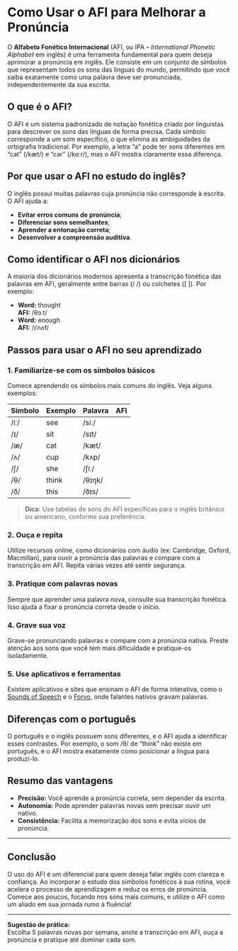 # Como Usar o AFI para Melhorar a Pronúncia

O **Alfabeto Fonético Internacional** (AFI, ou IPA – *International Phonetic Alphabet* em inglês) é uma ferramenta fundamental para quem deseja aprimorar a pronúncia em inglês. Ele consiste em um conjunto de símbolos que representam todos os sons das línguas do mundo, permitindo que você saiba exatamente como uma palavra deve ser pronunciada, independentemente da sua escrita.

## O que é o AFI?

O AFI é um sistema padronizado de notação fonética criado por linguistas para descrever os sons das línguas de forma precisa. Cada símbolo corresponde a um som específico, o que elimina as ambiguidades da ortografia tradicional. Por exemplo, a letra “a” pode ter sons diferentes em “cat” (/kæt/) e “car” (/kɑːr/), mas o AFI mostra claramente essa diferença.

## Por que usar o AFI no estudo do inglês?

O inglês possui muitas palavras cuja pronúncia não corresponde à escrita. O AFI ajuda a:

- **Evitar erros comuns de pronúncia**;
- **Diferenciar sons semelhantes**;
- **Aprender a entonação correta**;
- **Desenvolver a compreensão auditiva**.

## Como identificar o AFI nos dicionários

A maioria dos dicionários modernos apresenta a transcrição fonética das palavras em AFI, geralmente entre barras (/ /) ou colchetes ([ ]). Por exemplo:

- **Word:** thought  
  **AFI:** /θɔːt/
- **Word:** enough  
  **AFI:** /ɪˈnʌf/

## Passos para usar o AFI no seu aprendizado

### 1. **Familiarize-se com os símbolos básicos**

Comece aprendendo os símbolos mais comuns do inglês. Veja alguns exemplos:

| Símbolo | Exemplo | Palavra | AFI      |
|---------|---------|---------|----------|
| /iː/    | see     | /siː/   |
| /ɪ/     | sit     | /sɪt/   |
| /æ/     | cat     | /kæt/   |
| /ʌ/     | cup     | /kʌp/   |
| /ʃ/     | she     | /ʃiː/   |
| /θ/     | think   | /θɪŋk/  |
| /ð/     | this    | /ðɪs/   |

> **Dica:** Use tabelas de sons do AFI específicas para o inglês britânico ou americano, conforme sua preferência.

### 2. **Ouça e repita**

Utilize recursos online, como dicionários com áudio (ex: Cambridge, Oxford, Macmillan), para ouvir a pronúncia das palavras e compare com a transcrição em AFI. Repita várias vezes até sentir segurança.

### 3. **Pratique com palavras novas**

Sempre que aprender uma palavra nova, consulte sua transcrição fonética. Isso ajuda a fixar a pronúncia correta desde o início.

### 4. **Grave sua voz**

Grave-se pronunciando palavras e compare com a pronúncia nativa. Preste atenção aos sons que você tem mais dificuldade e pratique-os isoladamente.

### 5. **Use aplicativos e ferramentas**

Existem aplicativos e sites que ensinam o AFI de forma interativa, como o [Sounds of Speech](https://soundsofspeech.uiowa.edu/) e o [Forvo](https://forvo.com/), onde falantes nativos gravam palavras.

## Diferenças com o português

O português e o inglês possuem sons diferentes, e o AFI ajuda a identificar esses contrastes. Por exemplo, o som /θ/ de “think” não existe em português, e o AFI mostra exatamente como posicionar a língua para produzi-lo.

## Resumo das vantagens

- **Precisão:** Você aprende a pronúncia correta, sem depender da escrita.
- **Autonomia:** Pode aprender palavras novas sem precisar ouvir um nativo.
- **Consistência:** Facilita a memorização dos sons e evita vícios de pronúncia.

---

## Conclusão

O uso do AFI é um diferencial para quem deseja falar inglês com clareza e confiança. Ao incorporar o estudo dos símbolos fonéticos à sua rotina, você acelera o processo de aprendizagem e reduz os erros de pronúncia. Comece aos poucos, focando nos sons mais comuns, e utilize o AFI como um aliado em sua jornada rumo à fluência!

---

**Sugestão de prática:**  
Escolha 5 palavras novas por semana, anote a transcrição em AFI, ouça a pronúncia e pratique até dominar cada som.